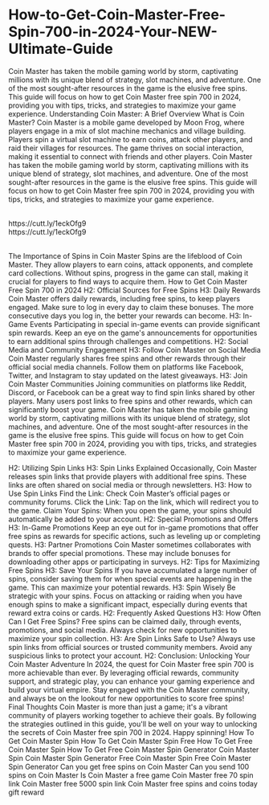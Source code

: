 # How-to-Get-Coin-Master-Free-Spin-700-in-2024-Your-NEW-Ultimate-Guide

Coin Master has taken the mobile gaming world by storm, captivating millions with its unique blend of strategy, slot machines, and adventure. One of the most sought-after resources in the game is the elusive free spins. This guide will focus on how to get Coin Master free spin 700 in 2024, providing you with tips, tricks, and strategies to maximize your game experience.
Understanding Coin Master: A Brief Overview What is Coin Master? Coin Master is a mobile game developed by Moon Frog, where players engage in a mix of slot machine mechanics and village building. Players spin a virtual slot machine to earn coins, attack other players, and raid their villages for resources. The game thrives on social interaction, making it essential to connect with friends and other players.
Coin Master has taken the mobile gaming world by storm, captivating millions with its unique blend of strategy, slot machines, and adventure. One of the most sought-after resources in the game is the elusive free spins. This guide will focus on how to get Coin Master free spin 700 in 2024, providing you with tips, tricks, and strategies to maximize your game experience.

<br>
https://cutt.ly/1eckOfg9
<br>
https://cutt.ly/1eckOfg9
<br>
</br>

The Importance of Spins in Coin Master Spins are the lifeblood of Coin Master. They allow players to earn coins, attack opponents, and complete card collections. Without spins, progress in the game can stall, making it crucial for players to find ways to acquire them.
How to Get Coin Master Free Spin 700 in 2024 H2: Official Sources for Free Spins H3: Daily Rewards Coin Master offers daily rewards, including free spins, to keep players engaged. Make sure to log in every day to claim these bonuses. The more consecutive days you log in, the better your rewards can become.
H3: In-Game Events Participating in special in-game events can provide significant spin rewards. Keep an eye on the game's announcements for opportunities to earn additional spins through challenges and competitions.
H2: Social Media and Community Engagement H3: Follow Coin Master on Social Media Coin Master regularly shares free spins and other rewards through their official social media channels. Follow them on platforms like Facebook, Twitter, and Instagram to stay updated on the latest giveaways.
H3: Join Coin Master Communities Joining communities on platforms like Reddit, Discord, or Facebook can be a great way to find spin links shared by other players. Many users post links to free spins and other rewards, which can significantly boost your game.
Coin Master has taken the mobile gaming world by storm, captivating millions with its unique blend of strategy, slot machines, and adventure. One of the most sought-after resources in the game is the elusive free spins. This guide will focus on how to get Coin Master free spin 700 in 2024, providing you with tips, tricks, and strategies to maximize your game experience.

H2: Utilizing Spin Links H3: Spin Links Explained Occasionally, Coin Master releases spin links that provide players with additional free spins. These links are often shared on social media or through newsletters.
H3: How to Use Spin Links Find the Link: Check Coin Master’s official pages or community forums. Click the Link: Tap on the link, which will redirect you to the game. Claim Your Spins: When you open the game, your spins should automatically be added to your account. H2: Special Promotions and Offers H3: In-Game Promotions Keep an eye out for in-game promotions that offer free spins as rewards for specific actions, such as leveling up or completing quests.
H3: Partner Promotions Coin Master sometimes collaborates with brands to offer special promotions. These may include bonuses for downloading other apps or participating in surveys.
H2: Tips for Maximizing Free Spins H3: Save Your Spins If you have accumulated a large number of spins, consider saving them for when special events are happening in the game. This can maximize your potential rewards.
H3: Spin Wisely Be strategic with your spins. Focus on attacking or raiding when you have enough spins to make a significant impact, especially during events that reward extra coins or cards.
H2: Frequently Asked Questions H3: How Often Can I Get Free Spins? Free spins can be claimed daily, through events, promotions, and social media. Always check for new opportunities to maximize your spin collection.
H3: Are Spin Links Safe to Use? Always use spin links from official sources or trusted community members. Avoid any suspicious links to protect your account.
H2: Conclusion: Unlocking Your Coin Master Adventure In 2024, the quest for Coin Master free spin 700 is more achievable than ever. By leveraging official rewards, community support, and strategic play, you can enhance your gaming experience and build your virtual empire. Stay engaged with the Coin Master community, and always be on the lookout for new opportunities to score free spins!
Final Thoughts Coin Master is more than just a game; it's a vibrant community of players working together to achieve their goals. By following the strategies outlined in this guide, you'll be well on your way to unlocking the secrets of Coin Master free spin 700 in 2024. Happy spinning!
How To Get Coin Master Spin
How To Get Coin Master Spin Free
How To Get Free Coin Master Spin
How To Get Free Coin Master Spin Generator
Coin Master Spin
Coin Master Spin Generator
Free Coin Master Spin
Free Coin Master Spin Generator
Can you get free spins on Coin Master
Can you send 100 spins on Coin Master
Is Coin Master a free game
Coin Master free 70 spin link
Coin Master free 5000 spin link
Coin Master free spins and coins today gift reward
